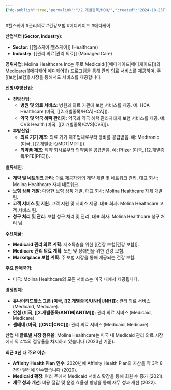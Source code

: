 ```yaml
---
{"dg-publish":true,"permalink":"/2.개별종목/MOH/","created":"2024-10-25T13:46:07.451+09:00","updated":"2025-06-03T20:06:00.165+09:00"}
---
```


#헬스케어 #관리의료 #건강보험 #메디케이드 #메디케어 

**산업섹터 (Sector, Industry)**:

- **Sector**: [[헬스케어\|헬스케어]] (Healthcare)
- **Industry**: [[관리 의료\|관리 의료]] (Managed Care)

**영위사업**: Molina Healthcare Inc는 주로 Medicaid([[메디케이드\|메디케이드]])와 Medicare([[메디케어\|메디케어]]) 프로그램을 통해 관리 의료 서비스를 제공하며, 주 [[보험\|보험]] 시장을 통해서도 서비스를 제공합니다.

**전방/후방산업**:

- **전방산업**:
    - **병원 및 의료 서비스**: 병원과 의료 기관에 보험 서비스를 제공. 예: HCA Healthcare (미국, [[2.개별종목/HCA\|HCA]]).
    - **약국 및 약국 혜택 관리자**: 약국과 약국 혜택 관리자에게 보험 서비스를 제공. 예: CVS Health (미국, [[2.개별종목/CVS\|CVS]]).
- **후방산업**:
    - **의료 기기 제조**: 의료 기기 제조업체로부터 장비를 공급받음. 예: Medtronic (미국, [[2.개별종목/MDT\|MDT]]).
    - **의약품 제조**: 제약 회사로부터 의약품을 공급받음. 예: Pfizer (미국, [[2.개별종목/PFE\|PFE]]).

**밸류체인**:

- **계약 및 네트워크 관리**: 의료 제공자와의 계약 체결 및 네트워크 관리. 대표 회사: Molina Healthcare 자체 네트워크.
- **보험 상품 개발**: 다양한 보험 상품 개발. 대표 회사: Molina Healthcare 자체 개발팀.
- **고객 서비스 및 지원**: 고객 지원 및 서비스 제공. 대표 회사: Molina Healthcare 고객 서비스 팀.
- **청구 처리 및 관리**: 보험 청구 처리 및 관리. 대표 회사: Molina Healthcare 청구 처리 팀.

**주요제품**:

- **Medicaid 관리 의료 계획**: 저소득층을 위한 [[건강 보험\|건강 보험]].
- **Medicare 관리 의료 계획**: 노인 및 장애인을 위한 건강 보험.
- **Marketplace 보험 계획**: 주 보험 시장을 통해 제공되는 건강 보험.

**주요 판매국가**:

- 미국: Molina Healthcare의 모든 서비스는 미국 내에서 제공됩니다.

**경쟁업체**:

- **유나이티드헬스 그룹 (미국, [[2.개별종목/UNH\|UNH]])**: 관리 의료 서비스 (Medicaid, Medicare).
- **안섬 (미국, [[2.개별종목/ANTM\|ANTM]])**: 관리 의료 서비스 (Medicaid, Medicare).
- **센테네 (미국, [[CNC\|CNC]])**: 관리 의료 서비스 (Medicaid, Medicare).

**산업 내 글로벌 시장 점유율**: Molina Healthcare는 미국 내 Medicaid 관리 의료 시장에서 약 4%의 점유율을 차지하고 있습니다 (2023년 기준).

**최근 3년 내 주요 이슈**:

- **Affinity Health Plan 인수**: 2020년에 Affinity Health Plan의 자산을 약 3억 8천만 달러에 인수했습니다 (2020).
- **Medicaid 확장**: 여러 주에서 Medicaid 서비스 확장을 통해 회원 수 증가 (2021).
- **재무 성과 개선**: 비용 절감 및 운영 효율성 향상을 통해 재무 성과 개선 (2022).